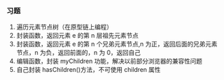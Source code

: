 ### 习题

1. 遍历元素节点树（在原型链上编程）
2. 封装函数，返回元素 e 的第 n 层祖先元素节点
3. 封装函数，返回元素 e 的第 n 个兄弟元素节点,n 为正，返回后面的兄弟元素节点，n 为负，返回前面的，n 为 0，返回自己
4. 编辑函数，封装 myChildren 功能，解决以前部分浏览器的兼容性问题
5. 自己封装 hasChildren()方法，不可使用 children 属性
